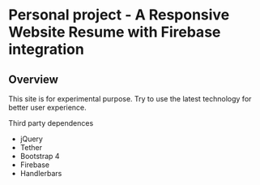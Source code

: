 # Personal project - A Responsive Website Resume with Firebase integration

## Overview
This site is for experimental purpose. Try to use the latest technology for better user experience.

Third party dependences
- jQuery
- Tether
- Bootstrap 4
- Firebase
- Handlerbars
